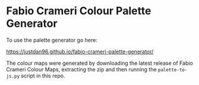 # Fabio Crameri Colour Palette Generator

To use the palette generator go here:

https://justdan96.github.io/fabio-crameri-palette-generator/

The colour maps were generated by downloading the latest release of Fabio Crameri Colour Maps, extracting the zip and then running the `palette-to-js.py` script in this repo.
